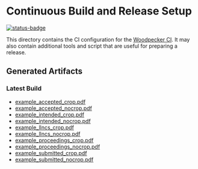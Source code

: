 # Continuous Build and Release Setup

[![status-badge](https://ci.logicalhacking.com/api/badges/adbrucker/llncsconf/status.svg)](https://ci.logicalhacking.com/adbrucker/llncsconf)

This directory contains the CI configuration for the [Woodpecker CI](https://woodpecker-ci.org/).
It may also contain additional tools and script that are useful for preparing a release.

## Generated Artifacts

### Latest Build

* [example_accepted_crop.pdf](https://artifacts.logicalhacking.com/ci/adbrucker/llncsconf/main/latest/example_accepted_crop.pdf)
* [example_accepted_nocrop.pdf](https://artifacts.logicalhacking.com/ci/adbrucker/llncsconf/main/latest/example_accepted_nocrop.pdf)
* [example_intended_crop.pdf](https://artifacts.logicalhacking.com/ci/adbrucker/llncsconf/main/latest/example_intended_crop.pdf)
* [example_intended_nocrop.pdf](https://artifacts.logicalhacking.com/ci/adbrucker/llncsconf/main/latest/example_intended_nocrop.pdf)
* [example_llncs_crop.pdf](https://artifacts.logicalhacking.com/ci/adbrucker/llncsconf/main/latest/example_llncs_crop.pdf)
* [example_llncs_nocrop.pdf](https://artifacts.logicalhacking.com/ci/adbrucker/llncsconf/main/latest/example_llncs_nocrop.pdf)
* [example_proceedings_crop.pdf](https://artifacts.logicalhacking.com/ci/adbrucker/llncsconf/main/latest/example_proceedings_crop.pdf)
* [example_proceedings_nocrop.pdf](https://artifacts.logicalhacking.com/ci/adbrucker/llncsconf/main/latest/example_proceedings_nocrop.pdf)
* [example_submitted_crop.pdf](https://artifacts.logicalhacking.com/ci/adbrucker/llncsconf/main/latest/example_submitted_crop.pdf)
* [example_submitted_nocrop.pdf](https://artifacts.logicalhacking.com/ci/adbrucker/llncsconf/main/latest/example_submitted_nocrop.pdf)

